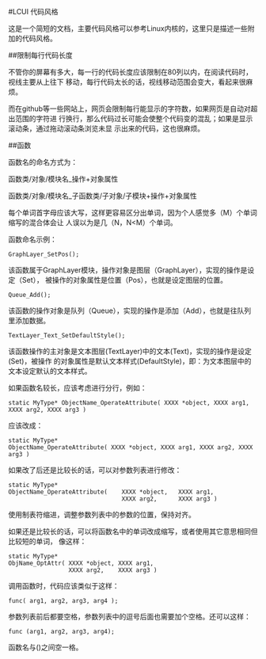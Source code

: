 #LCUI 代码风格

这是一个简短的文档，主要代码风格可以参考Linux内核的，这里只是描述一些附加的代码风格。

##限制每行代码长度

不管你的屏幕有多大，每一行的代码长度应该限制在80列以内，在阅读代码时，视线主要从上往下
移动，每行代码太长的话，视线移动范围会变大，看起来很麻烦。

而在github等一些网站上，网页会限制每行能显示的字符数，如果网页是自动对超出范围的字符进
行换行，那么代码过长可能会使整个代码变的混乱；如果是显示滚动条，通过拖动滚动条浏览未显
示出来的代码，这也很麻烦。

##函数

函数名的命名方式为：

函数类/对象/模块名_操作+对象属性

函数类/对象/模块名_子函数类/子对象/子模块+操作+对象属性

每个单词首字母应该大写，这样更容易区分出单词，因为个人感觉多（M）个单词缩写的混合体会让
人误以为是几（N，N<M）个单词。

函数命名示例：

	GraphLayer_SetPos();

该函数属于GraphLayer模块，操作对象是图层（GraphLayer），实现的操作是设定（Set），
被操作的对象属性是位置（Pos），也就是设定图层的位置。

	Queue_Add();

该函数的操作对象是队列（Queue），实现的操作是添加（Add），也就是往队列里添加数据。

	TextLayer_Text_SetDefaultStyle();
	
该函数操作的主对象是文本图层(TextLayer)中的文本(Text)，实现的操作是设定(Set)，被操作
的对象属性是默认文本样式(DefaultStyle)，即：为文本图层中的文本设定默认的文本样式。

如果函数名较长，应该考虑进行分行，例如：

	static MyType* ObjectName_OperateAttribute( XXXX *object, XXXX arg1, XXXX arg2, XXXX arg3 )

应该改成：

	static MyType* 
	ObjectName_OperateAttribute( XXXX *object, XXXX arg1, XXXX arg2, XXXX arg3 )

如果改了后还是比较长的话，可以对参数列表进行修改：

	static MyType* 
	ObjectName_OperateAttribute(    XXXX *object,   XXXX arg1,
	                                XXXX arg2,      XXXX arg3 )

使用制表符缩进，调整参数列表中的参数的位置，保持对齐。

如果还是比较长的话，可以将函数名中的单词改成缩写，或者使用其它意思相同但比较短的单词，
像这样：

	static MyType* 
	ObjName_OptAttr( XXXX *object, XXXX arg1,
	                 XXXX arg2,    XXXX arg3 )

调用函数时，代码应该类似于这样：

	func( arg1, arg2, arg3, arg4 );

参数列表前后都要空格，参数列表中的逗号后面也需要加个空格。还可以这样：

	func (arg1, arg2, arg3, arg4);

函数名与()之间空一格。
